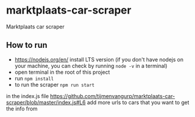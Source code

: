 # marktplaats-car-scraper
Marktplaats car scraper

## How to run

- https://nodejs.org/en/ install LTS version (if you don't have nodejs on your machine, you can check by running `node -v` in a terminal)
- open terminal in the root of this project
- run `npm install`
- to run the scraper `npm run start`


in the index.js file https://github.com/tijmenvangurp/marktplaats-car-scraper/blob/master/index.js#L6 add more urls to cars that you want to get the info from
